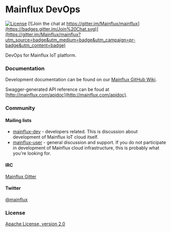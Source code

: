 # Mainflux DevOps

[![License](https://img.shields.io/badge/license-Apache%20v2.0-blue.svg)](LICENSE) [![Join the chat at https://gitter.im/Mainflux/mainflux](https://badges.gitter.im/Join%20Chat.svg)](https://gitter.im/Mainflux/mainflux?utm_source=badge&utm_medium=badge&utm_campaign=pr-badge&utm_content=badge)

DevOps for Mainflux IoT platform.

### Documentation
Development documentation can be found on our [Mainflux GitHub Wiki](https://github.com/Mainflux/mainflux/wiki).

Swagger-generated API reference can be foud at [http://mainflux.com/apidoc](http://mainflux.com/apidoc).

### Community
#### Mailing lists
- [mainflux-dev](https://groups.google.com/forum/#!forum/mainflux-dev) - developers related. This is discussion about development of Mainflux IoT cloud itself.
- [mainflux-user](https://groups.google.com/forum/#!forum/mainflux-user) - general discussion and support. If you do not participate in development of Mainflux cloud infrastructure, this is probably what you're looking for.

#### IRC
[Mainflux Gitter](https://gitter.im/Mainflux/mainflux?utm_source=badge&utm_medium=badge&utm_campaign=pr-badge&utm_content=badge)

#### Twitter
[@mainflux](https://twitter.com/mainflux)

### License
[Apache License, version 2.0](LICENSE)
